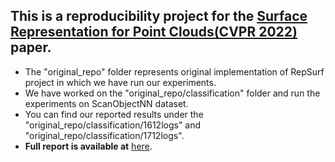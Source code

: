 ## This is a reproducibility project for the [Surface Representation for Point Clouds(CVPR 2022)](https://arxiv.org/abs/2205.05740) paper.
- The "original_repo" folder represents original implementation of RepSurf project in which we have run our experiments. 
- We have worked on the "original_repo/classification" folder and run the experiments on ScanObjectNN dataset.
- You can find our reported results under the "original_repo/classification/1612logs" and "original_repo/classification/1712logs".
- **Full report is available at** [here](Repsurf_reproduciblity_report_2023.pdf).
